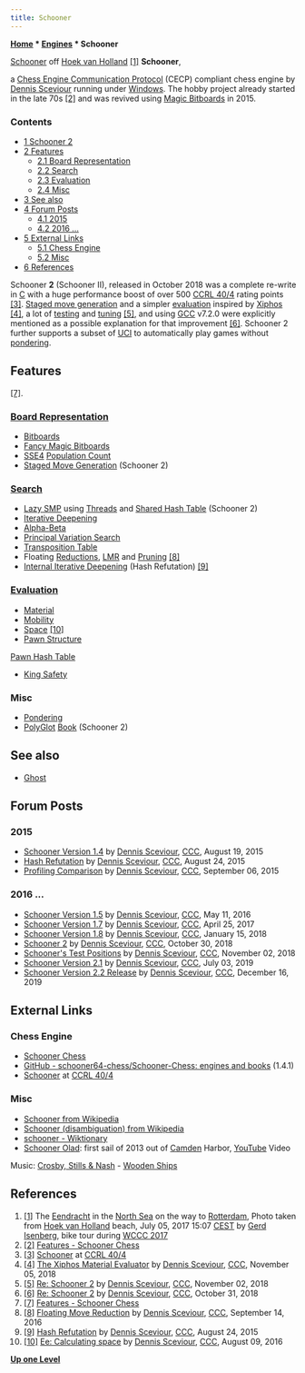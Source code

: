```yaml
---
title: Schooner
---
```

**[Home](Home "Home") \* [Engines](Engines "Engines") \* Schooner**



 [](https://commons.wikimedia.org/wiki/File:Eendracht_II.JPG) [Schooner](https://en.wikipedia.org/wiki/Schooner) off [Hoek van Holland](https://en.wikipedia.org/wiki/Hook_of_Holland) <a id="cite-note-1" href="#cite-ref-1">[1]</a> 
**Schooner**,  

a [Chess Engine Communication Protocol](Chess_Engine_Communication_Protocol "Chess Engine Communication Protocol") (CECP) compliant chess engine by [Dennis Sceviour](Dennis_Sceviour "Dennis Sceviour") running under [Windows](Windows "Windows"). The hobby project already started in the late 70s <a id="cite-note-2" href="#cite-ref-2">[2]</a> and was revived using [Magic Bitboards](Magic_Bitboards "Magic Bitboards") in 2015. 



### Contents


* [1 Schooner 2](#schooner-2)
* [2 Features](#features)
	+ [2.1 Board Representation](#board-representation)
	+ [2.2 Search](#search)
	+ [2.3 Evaluation](#evaluation)
	+ [2.4 Misc](#misc)
* [3 See also](#see-also)
* [4 Forum Posts](#forum-posts)
	+ [4.1 2015](#2015)
	+ [4.2 2016 ...](#2016-...)
* [5 External Links](#external-links)
	+ [5.1 Chess Engine](#chess-engine)
	+ [5.2 Misc](#misc-2)
* [6 References](#references)






Schooner **2** (Schooner II), released in October 2018 was a complete re-write in [C](C "C") with a huge performance boost of over 500 [CCRL 40/4](CCRL "CCRL") rating points <a id="cite-note-3" href="#cite-ref-3">[3]</a>.
[Staged move generation](Move_Generation#Staged "Move Generation") and a simpler [evaluation](Evaluation "Evaluation") inspired by [Xiphos](Xiphos "Xiphos") <a id="cite-note-4" href="#cite-ref-4">[4]</a>,
a lot of [testing](Engine_Testing "Engine Testing") and [tuning](Automated_Tuning "Automated Tuning") <a id="cite-note-5" href="#cite-ref-5">[5]</a>, and 
using [GCC](https://en.wikipedia.org/wiki/GNU_Compiler_Collection) v7.2.0 were explicitly mentioned as a possible explanation for that improvement <a id="cite-note-6" href="#cite-ref-6">[6]</a>. 
Schooner 2 further supports a subset of [UCI](UCI "UCI") to automatically play games without [pondering](Pondering "Pondering").



## Features


<a id="cite-note-7" href="#cite-ref-7">[7]</a>.



### [Board Representation](Board_Representation "Board Representation")


* [Bitboards](Bitboards "Bitboards")
* [Fancy Magic Bitboards](Magic_Bitboards#Fancy "Magic Bitboards")
* [SSE4](SSE4 "SSE4") [Population Count](Population_Count "Population Count")
* [Staged Move Generation](Move_Generation#Staged "Move Generation") (Schooner 2)


### [Search](Search "Search")


* [Lazy SMP](Lazy_SMP "Lazy SMP") using [Threads](Thread "Thread") and [Shared Hash Table](Shared_Hash_Table "Shared Hash Table") (Schooner 2)
* [Iterative Deepening](Iterative_Deepening "Iterative Deepening")
* [Alpha-Beta](Alpha-Beta "Alpha-Beta")
* [Principal Variation Search](Principal_Variation_Search "Principal Variation Search")
* [Transposition Table](Transposition_Table "Transposition Table")
* Floating [Reductions](Reductions "Reductions"), [LMR](Late_Move_Reductions "Late Move Reductions") and [Pruning](Pruning "Pruning") <a id="cite-note-8" href="#cite-ref-8">[8]</a>
* [Internal Iterative Deepening](Internal_Iterative_Deepening "Internal Iterative Deepening") (Hash Refutation) <a id="cite-note-9" href="#cite-ref-9">[9]</a>


### [Evaluation](Evaluation "Evaluation")


* [Material](Material "Material")
* [Mobility](Mobility "Mobility")
* [Space](Space "Space") <a id="cite-note-10" href="#cite-ref-10">[10]</a>
* [Pawn Structure](Pawn_Structure "Pawn Structure")


 [Pawn Hash Table](Pawn_Hash_Table "Pawn Hash Table")
* [King Safety](King_Safety "King Safety")


### Misc


* [Pondering](Pondering "Pondering")
* [PolyGlot](PolyGlot "PolyGlot") [Book](Opening_Book "Opening Book") (Schooner 2)


## See also


* [Ghost](Ghost "Ghost")


## Forum Posts


### 2015


* [Schooner Version 1.4](http://www.talkchess.com/forum/viewtopic.php?t=57311) by [Dennis Sceviour](Dennis_Sceviour "Dennis Sceviour"), [CCC](CCC "CCC"), August 19, 2015
* [Hash Refutation](http://www.talkchess.com/forum/viewtopic.php?t=57374) by [Dennis Sceviour](Dennis_Sceviour "Dennis Sceviour"), [CCC](CCC "CCC"), August 24, 2015
* [Profiling Comparison](http://www.talkchess.com/forum/viewtopic.php?t=57532) by [Dennis Sceviour](Dennis_Sceviour "Dennis Sceviour"), [CCC](CCC "CCC"), September 06, 2015


### 2016 ...


* [Schooner Version 1.5](http://www.talkchess.com/forum/viewtopic.php?t=60135) by [Dennis Sceviour](Dennis_Sceviour "Dennis Sceviour"), [CCC](CCC "CCC"), May 11, 2016
* [Schooner Version 1.7](http://www.talkchess.com/forum/viewtopic.php?t=63818) by [Dennis Sceviour](Dennis_Sceviour "Dennis Sceviour"), [CCC](CCC "CCC"), April 25, 2017
* [Schooner Version 1.8](http://www.talkchess.com/forum/viewtopic.php?t=66336) by [Dennis Sceviour](Dennis_Sceviour "Dennis Sceviour"), [CCC](CCC "CCC"), January 15, 2018
* [Schooner 2](http://www.talkchess.com/forum3/viewtopic.php?f=2&t=68775) by [Dennis Sceviour](Dennis_Sceviour "Dennis Sceviour"), [CCC](CCC "CCC"), October 30, 2018
* [Schooner's Test Positions](http://www.talkchess.com/forum3/viewtopic.php?f=7&t=68810) by [Dennis Sceviour](Dennis_Sceviour "Dennis Sceviour"), [CCC](CCC "CCC"), November 02, 2018
* [Schooner Version 2.1](http://www.talkchess.com/forum3/viewtopic.php?f=2&t=71175) by [Dennis Sceviour](Dennis_Sceviour "Dennis Sceviour"), [CCC](CCC "CCC"), July 03, 2019
* [Schooner Version 2.2 Release](http://www.talkchess.com/forum3/viewtopic.php?f=2&t=72590) by [Dennis Sceviour](Dennis_Sceviour "Dennis Sceviour"), [CCC](CCC "CCC"), December 16, 2019


## External Links


### Chess Engine


* [Schooner Chess](https://sites.google.com/site/schoonerchess/home)
* [GitHub - schooner64-chess/Schooner-Chess: engines and books](https://github.com/schooner64-chess/Schooner-Chess) (1.4.1)
* [Schooner](http://www.computerchess.org.uk/ccrl/404/cgi/compare_engines.cgi?family=Schooner&print=Rating+list&print=Results+table&print=LOS+table&print=Ponder+hit+table&print=Eval+difference+table&print=Comopp+gamenum+table&print=Overlap+table&print=Score+with+common+opponents) at [CCRL 40/4](CCRL "CCRL")


### Misc


* [Schooner from Wikipedia](https://en.wikipedia.org/wiki/Schooner)
* [Schooner (disambiguation) from Wikipedia](https://en.wikipedia.org/wiki/Schooner_(disambiguation))
* [schooner - Wiktionary](https://en.wiktionary.org/wiki/schooner)
* [Schooner Olad](http://www.maineschooners.com/): first sail of 2013 out of [Camden](https://en.wikipedia.org/wiki/Camden,_Maine) Harbor, [YouTube](https://en.wikipedia.org/wiki/YouTube) Video


 Music: [Crosby, Stills & Nash](https://en.wikipedia.org/wiki/Crosby,_Stills,_Nash_%26_Young) - [Wooden Ships](https://en.wikipedia.org/wiki/Wooden_Ships)
 
## References


1. <a id="cite-ref-1" href="#cite-note-1">[1]</a> The [Eendracht](https://en.wikipedia.org/wiki/Eendracht_(1989_ship)) in the [North Sea](https://en.wikipedia.org/wiki/North_Sea) on the way to [Rotterdam](https://en.wikipedia.org/wiki/Rotterdam), Photo taken from [Hoek van Holland](https://en.wikipedia.org/wiki/Hook_of_Holland) beach, July 05, 2017 15:07 [CEST](https://en.wikipedia.org/wiki/Central_European_Summer_Time) by [Gerd Isenberg](Gerd_Isenberg "Gerd Isenberg"), bike tour during [WCCC 2017](WCCC_2017 "WCCC 2017")
2. <a id="cite-ref-2" href="#cite-note-2">[2]</a> [Features - Schooner Chess](https://sites.google.com/site/schoonerchess/features)
3. <a id="cite-ref-3" href="#cite-note-3">[3]</a> [Schooner](http://www.computerchess.org.uk/ccrl/404/cgi/compare_engines.cgi?family=Schooner&print=Rating+list&print=Results+table&print=LOS+table&print=Ponder+hit+table&print=Eval+difference+table&print=Comopp+gamenum+table&print=Overlap+table&print=Score+with+common+opponents) at [CCRL 40/4](CCRL "CCRL")
4. <a id="cite-ref-4" href="#cite-note-4">[4]</a> [The Xiphos Material Evaluator](http://www.talkchess.com/forum3/viewtopic.php?f=7&t=68842) by [Dennis Sceviour](Dennis_Sceviour "Dennis Sceviour"), [CCC](CCC "CCC"), November 05, 2018
5. <a id="cite-ref-5" href="#cite-note-5">[5]</a> [Re: Schooner 2](http://www.talkchess.com/forum3/viewtopic.php?f=2&t=68775&start=32) by [Dennis Sceviour](Dennis_Sceviour "Dennis Sceviour"), [CCC](CCC "CCC"), November 02, 2018
6. <a id="cite-ref-6" href="#cite-note-6">[6]</a> [Re: Schooner 2](http://www.talkchess.com/forum3/viewtopic.php?f=2&t=68775&start=22) by [Dennis Sceviour](Dennis_Sceviour "Dennis Sceviour"), [CCC](CCC "CCC"), October 31, 2018
7. <a id="cite-ref-7" href="#cite-note-7">[7]</a> [Features - Schooner Chess](https://sites.google.com/site/schoonerchess/features)
8. <a id="cite-ref-8" href="#cite-note-8">[8]</a> [Floating Move Reduction](http://www.talkchess.com/forum/viewtopic.php?t=61425) by [Dennis Sceviour](Dennis_Sceviour "Dennis Sceviour"), [CCC](CCC "CCC"), September 14, 2016
9. <a id="cite-ref-9" href="#cite-note-9">[9]</a> [Hash Refutation](http://www.talkchess.com/forum/viewtopic.php?t=57374) by [Dennis Sceviour](Dennis_Sceviour "Dennis Sceviour"), [CCC](CCC "CCC"), August 24, 2015
10. <a id="cite-ref-10" href="#cite-note-10">[10]</a> [Ee: Calculating space](http://www.talkchess.com/forum/viewtopic.php?t=61064&start=5) by [Dennis Sceviour](Dennis_Sceviour "Dennis Sceviour"), [CCC](CCC "CCC"), August 09, 2016

**[Up one Level](Engines "Engines")**







 
